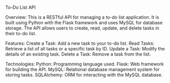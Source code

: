 To-Do List API

Overview:
This is a RESTful API for managing a to-do list application. It is built using Python with the Flask framework and uses MySQL for database storage. 
The API allows users to create, read, update, and delete tasks in their to-do list.

Features:
Create a Task: Add a new task to your to-do list.
Read Tasks: Retrieve a list of all tasks or a specific task by ID.
Update a Task: Modify the details of an existing task.
Delete a Task: Remove a task from the list.

Technologies:
Python: Programming language used.
Flask: Web framework for building the API.
MySQL: Relational database management system for storing tasks.
SQLAlchemy: ORM for interacting with the MySQL database.
